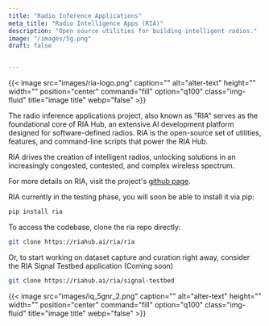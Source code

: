 ```yaml
---
title: "Radio Inference Applications"
meta_title: "Radio Intelligence Apps (RIA)"
description: "Open source utilities for building intelligent radios."
image: "/images/5g.png"
draft: false


---
```



{{< image src="images/ria-logo.png" caption="" alt="alter-text" height="" width="" position="center" command="fill" option="q100" class="img-fluid" title="image title"  webp="false" >}}


The radio inference applications project, also known as "RIA" serves as the foundational core of RIA Hub, an extensive AI development platform designed for software-defined radios. RIA is the open-source set of utilities, features, and command-line scripts that power the RIA Hub.

RIA drives the creation of intelligent radios, unlocking solutions in an increasingly congested, contested, and complex wireless spectrum. 

For more details on RIA, visit the project's [github page](https://github.com/qoherent/ria).

RIA currently in the testing phase, you will soon be able to install it via pip:

```bash
pip install ria
```

To access the codebase, clone the ria repo directly:

```bash
git clone https://riahub.ai/ria/ria
```

Or, to start working on dataset capture and curation right away, consider the RIA Signal Testbed application (Coming soon)

```bash
git clone https://riahub.ai/ria/signal-testbed
```


{{< image src="images/iq_5gnr_2.png" caption="" alt="alter-text" height="" width="" position="center" command="fill" option="q100" class="img-fluid" title="image title"  webp="false" >}}